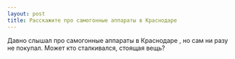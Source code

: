 ```yaml
---
layout: post 
title: Расскажите про самогонные аппараты в Краснодаре 
--- 
```

Давно слышал про самогонные аппараты в Краснодаре , но сам ни разу не покупал. Может кто сталкивался, стоящая вещь?